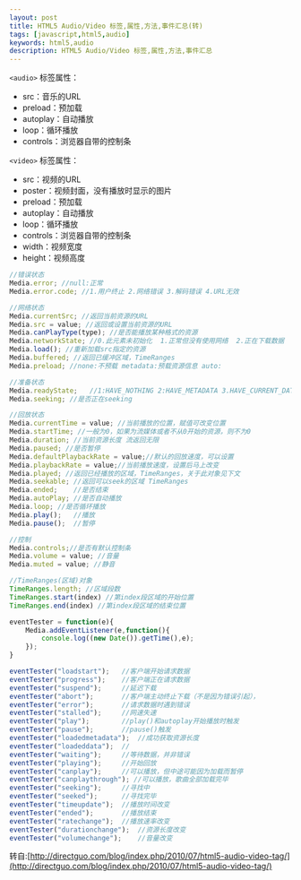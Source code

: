 ```yaml
---
layout: post
title: HTML5 Audio/Video 标签,属性,方法,事件汇总(转)
tags: [javascript,html5,audio]
keywords: html5,audio
description: HTML5 Audio/Video 标签,属性,方法,事件汇总
---
```


`<audio>` 标签属性：
* src：音乐的URL
* preload：预加载
* autoplay：自动播放
* loop：循环播放
* controls：浏览器自带的控制条

`<video>` 标签属性：
* src：视频的URL
* poster：视频封面，没有播放时显示的图片
* preload：预加载
* autoplay：自动播放
* loop：循环播放
* controls：浏览器自带的控制条
* width：视频宽度
* height：视频高度

```javascript
//错误状态
Media.error; //null:正常
Media.error.code; //1.用户终止 2.网络错误 3.解码错误 4.URL无效

//网络状态
Media.currentSrc; //返回当前资源的URL
Media.src = value; //返回或设置当前资源的URL
Media.canPlayType(type); //是否能播放某种格式的资源
Media.networkState; //0.此元素未初始化  1.正常但没有使用网络  2.正在下载数据  3.没有找到资源
Media.load(); //重新加载src指定的资源
Media.buffered; //返回已缓冲区域，TimeRanges
Media.preload; //none:不预载 metadata:预载资源信息 auto:

//准备状态
Media.readyState;	//1:HAVE_NOTHING 2:HAVE_METADATA 3.HAVE_CURRENT_DATA 4.HAVE_FUTURE_DATA 5.HAVE_ENOUGH_DATA
Media.seeking; //是否正在seeking

//回放状态
Media.currentTime = value; //当前播放的位置，赋值可改变位置
Media.startTime; //一般为0，如果为流媒体或者不从0开始的资源，则不为0
Media.duration; //当前资源长度 流返回无限
Media.paused; //是否暂停
Media.defaultPlaybackRate = value;//默认的回放速度，可以设置
Media.playbackRate = value;//当前播放速度，设置后马上改变
Media.played; //返回已经播放的区域，TimeRanges，关于此对象见下文
Media.seekable; //返回可以seek的区域 TimeRanges
Media.ended;	//是否结束
Media.autoPlay;	//是否自动播放
Media.loop;	//是否循环播放
Media.play();	//播放
Media.pause();	//暂停

//控制
Media.controls;//是否有默认控制条
Media.volume = value; //音量
Media.muted = value; //静音

//TimeRanges(区域)对象
TimeRanges.length; //区域段数
TimeRanges.start(index) //第index段区域的开始位置
TimeRanges.end(index) //第index段区域的结束位置
```

```javascript
eventTester = function(e){
	Media.addEventListener(e,function(){
		console.log((new Date()).getTime(),e);
	});
}

eventTester("loadstart");	//客户端开始请求数据
eventTester("progress");	//客户端正在请求数据
eventTester("suspend");		//延迟下载
eventTester("abort");		//客户端主动终止下载（不是因为错误引起），
eventTester("error");		//请求数据时遇到错误
eventTester("stalled");		//网速失速
eventTester("play");		//play()和autoplay开始播放时触发
eventTester("pause");		//pause()触发
eventTester("loadedmetadata");	//成功获取资源长度
eventTester("loadeddata");	//
eventTester("waiting");		//等待数据，并非错误
eventTester("playing");		//开始回放
eventTester("canplay");		//可以播放，但中途可能因为加载而暂停
eventTester("canplaythrough"); //可以播放，歌曲全部加载完毕
eventTester("seeking");		//寻找中
eventTester("seeked");		//寻找完毕
eventTester("timeupdate");	//播放时间改变
eventTester("ended");		//播放结束
eventTester("ratechange");	//播放速率改变
eventTester("durationchange");	//资源长度改变
eventTester("volumechange");	//音量改变
```

转自:[http://directguo.com/blog/index.php/2010/07/html5-audio-video-tag/](http://directguo.com/blog/index.php/2010/07/html5-audio-video-tag/)